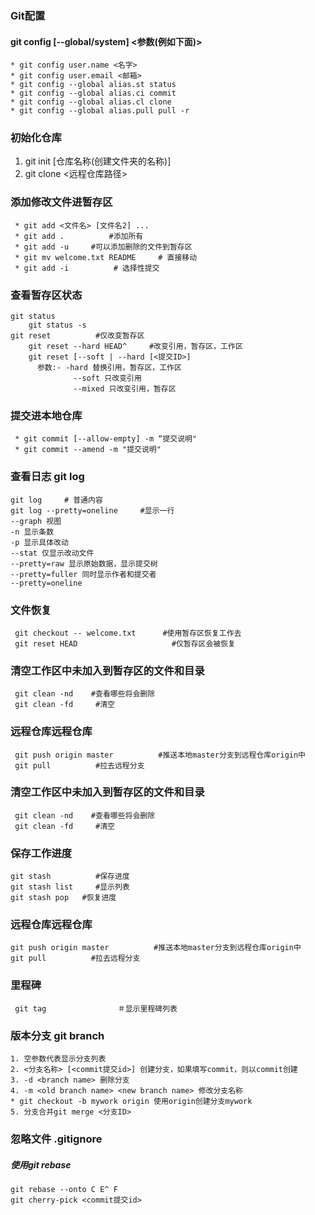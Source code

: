 ### Git配置
#### **git config [--global/system] <参数(例如下面)>**

    * git config user.name <名字>
    * git config user.email <邮箱>
    * git config --global alias.st status
    * git config --global alias.ci commit
    * git config --global alias.cl clone
    * git config --global alias.pull pull -r

### 初始化仓库
1. git init [仓库名称(创建文件夹的名称)]
2. git clone <远程仓库路径>

### 添加修改文件进暂存区
     * git add <文件名> [文件名2] ...
     * git add .          #添加所有
     * git add -u     #可以添加删除的文件到暂存区
     * git mv welcome.txt README     # 直接移动
     * git add -i          # 选择性提交
### 查看暂存区状态
    git status
        git status -s
    git reset          #仅改变暂存区
        git reset --hard HEAD^     #改变引用，暂存区，工作区
        git reset [--soft | --hard [<提交ID>] 
          参数:- -hard 替换引用，暂存区，工作区
                  --soft 只改变引用
                  --mixed 只改变引用，暂存区

### 提交进本地仓库
     * git commit [--allow-empty] -m “提交说明"
     * git commit --amend -m "提交说明"

### 查看日志 git log
    git log     # 普通内容
    git log --pretty=oneline     #显示一行
    --graph 视图
    -n 显示条数
    -p 显示具体改动
    --stat 仅显示改动文件
    --pretty=raw 显示原始数据，显示提交树
    --pretty=fuller 同时显示作者和提交者
    --pretty=oneline
### 文件恢复
     git checkout -- welcome.txt      #使用暂存区恢复工作去
     git reset HEAD                     #仅暂存区会被恢复
### 清空工作区中未加入到暂存区的文件和目录
     git clean -nd    #查看哪些将会删除
     git clean -fd     #清空
### 远程仓库远程仓库
     git push origin master          #推送本地master分支到远程仓库origin中
     git pull          #拉去远程分支
### 清空工作区中未加入到暂存区的文件和目录
     git clean -nd    #查看哪些将会删除
     git clean -fd     #清空
### 保存工作进度
    git stash          #保存进度
    git stash list     #显示列表
    git stash pop   #恢复进度
### 远程仓库远程仓库
    git push origin master          #推送本地master分支到远程仓库origin中
    git pull          #拉去远程分支
### 里程碑
     git tag                ＃显示里程碑列表
### 版本分支 git branch
    1. 空参数代表显示分支列表
    2. <分支名称> [<commit提交id>] 创建分支，如果填写commit，则以commit创建
    3. -d <branch name> 删除分支
    4. -m <old branch name> <new branch name> 修改分支名称
    * git checkout -b mywork origin 使用origin创建分支mywork
    5. 分支合并git merge <分支ID>
### 忽略文件 .gitignore
##### 使用git rebase
    git rebase --onto C E^ F
    git cherry-pick <commit提交id>

